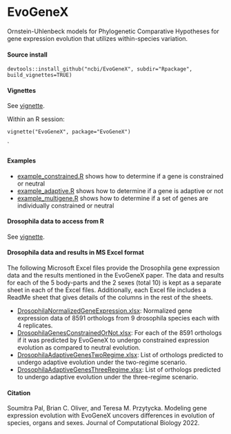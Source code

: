 # EvoGeneX

Ornstein-Uhlenbeck models for Phylogenetic Comparative Hypotheses for gene
expression evolution that utilizes within-species variation.

#### Source install

```
devtools::install_github("ncbi/EvoGeneX", subdir="Rpackage", build_vignettes=TRUE)
```

#### Vignettes

See [vignette](https://rawcdn.githack.com/ncbi/EvoGeneX/56a4e2d5c7c98eb57983d2d67d89fcfb61beb076/Rpackage/vignettes/EvoGeneX.html).

Within an R session:
```
vignette("EvoGeneX", package="EvoGeneX")
```
`

#### Examples

- [example_constrained.R](examples/example_constrained.R) shows how to determine if a gene is constrained or neutral
- [example_adaptive.R](examples/example_adaptive.R) shows how to determine if a gene is adaptive or not
- [example_multigene.R](examples/example_multigene.R) shows how to determine if a set of genes are individually constrained or neutral

#### Drosophila data to access from R

See [vignette](https://rawcdn.githack.com/ncbi/EvoGeneX/56a4e2d5c7c98eb57983d2d67d89fcfb61beb076/Rpackage/vignettes/EvoGeneX.html).

#### Drosophila data and results in MS Excel format

The following Microsoft Excel files provide the Drosophila gene expression data and the results mentioned in the EvoGeneX paper. The data and results for each of the 5 body-parts and the 2 sexes (total 10) is kept as a separate sheet in each of the Excel files. Additionally, each Excel file includes a ReadMe sheet that gives details of the columns in the rest of the sheets.

* [DrosophilaNormalizedGeneExpression.xlsx](DrosophilaDataResultsMSExcel/DrosophilaNormalizedGeneExpression.xlsx
): Normalized gene expression data of 8591 orthologs from 9 drosophila species each with 4 replicates.
* [DrosophilaGenesConstrainedOrNot.xlsx](DrosophilaDataResultsMSExcel/DrosophilaGenesConstrainedOrNot.xlsx): For each of the 8591 orthologs if it was predicted by EvoGeneX to undergo constrained expression evolution as compared to neutral evolution.
* [DrosophilaAdaptiveGenesTwoRegime.xlsx](DrosophilaDataResultsMSExcel/DrosophilaAdaptiveGenesTwoRegime.xlsx
): List of orthologs predicted to undergo adaptive evolution under the two-regime scenario.
* [DrosophilaAdaptiveGenesThreeRegime.xlsx](DrosophilaDataResultsMSExcel/DrosophilaAdaptiveGenesThreeRegime.xlsx
): List of orthologs predicted to undergo adaptive evolution under the three-regime scenario.

#### Citation

Soumitra Pal, Brian C. Oliver, and Teresa M. Przytycka. Modeling gene expression evolution with EvoGeneX uncovers differences in evolution of species, organs and sexes. Journal of Computational Biology 2022.

